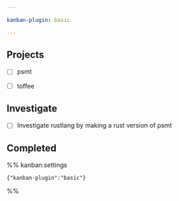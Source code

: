 ```yaml
---

kanban-plugin: basic

---
```


## Projects

- [ ] psmt
- [ ] toffee


## Investigate

- [ ] Investigate rustlang by making a rust version of psmt


## Completed





%% kanban:settings
```
{"kanban-plugin":"basic"}
```
%%